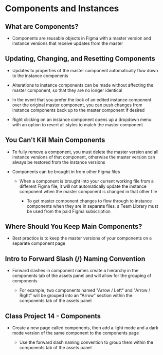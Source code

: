 # Components and Instances

## What are Components?

- Components are reusable objects in Figma with a master version and instance versions that receive updates from the master

## Updating, Changing, and Resetting Components

- Updates to properties of the master component automatically flow down to the instance components

- Alterations to instance components can be made without affecting the master component, so that they are no longer identical

- In the event that you prefer the look of an edited instance component over the original master component, you can push changes from instance components back up to the master component if desired

- Right clicking on an instance component opens up a dropdown menu with an option to revert all styles to match the master component

## You Can't Kill Main Components

- To fully remove a component, you must delete the master version and all instance versions of that component, otherwise the master version can always be restored from the instance versions

- Components can be brought in from other Figma files

    - When a component is brought into your current working file from a different Figma file, it will not automatically update the instance component when the master component is changed in that other file

        - To get master component changes to flow through to instance components when they are in separate files, a Team Library must be used from the paid Figma subscription

## Where Should You Keep Main Components?

- Best practice is to keep the master versions of your components on a separate component page

## Intro to Forward Slash (/) Naming Convention

- Forward slashes in component names create a hierarchy in the components tab of the assets panel and will allow for the grouping of components

    - For example, two components named "Arrow / Left" and "Arrow / Right" will be grouped into an "Arrow" section within the components tab of the assets panel

## Class Project 14 - Components

- Create a new page called components, then add a light mode and a dark mode version of the same component to the components page

    - Use the forward slash naming convention to group them within the components tab of the assets panel